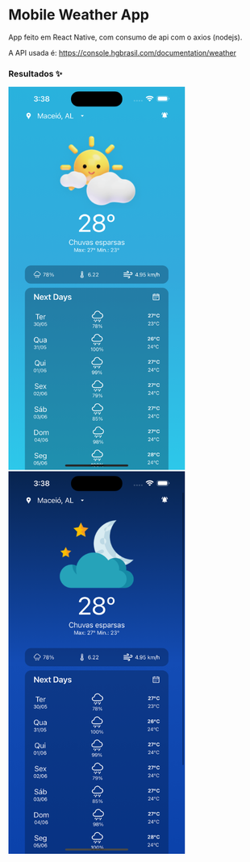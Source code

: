 # Mobile Weather App
App feito em React Native, com consumo de api com o axios (nodejs).

A API usada é: https://console.hgbrasil.com/documentation/weather

### Resultados ✨

<div>
<img src="./images/day.png"  width="350">
<img src="./images/night.png"  width="350">
</div>
